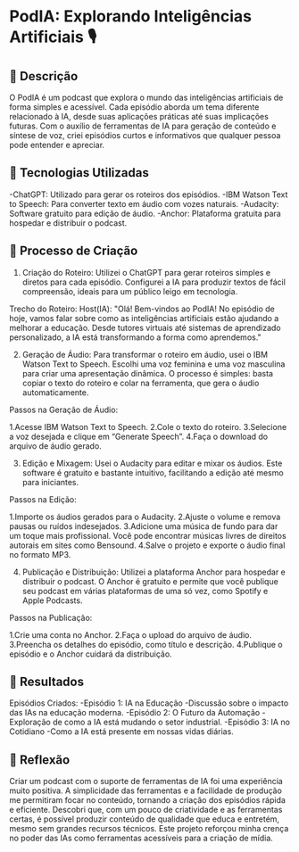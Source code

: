 # PodIA: Explorando Inteligências Artificiais 🎙️

## 📒 Descrição
O PodIA é um podcast que explora o mundo das inteligências artificiais de forma simples e acessível. Cada episódio aborda um tema diferente relacionado à IA, desde suas aplicações práticas até suas implicações futuras. Com o auxílio de ferramentas de IA para geração de conteúdo e síntese de voz, criei episódios curtos e informativos que qualquer pessoa pode entender e apreciar.

## 🤖 Tecnologias Utilizadas
-ChatGPT: Utilizado para gerar os roteiros dos episódios.
-IBM Watson Text to Speech: Para converter texto em áudio com vozes naturais.
-Audacity: Software gratuito para edição de áudio.
-Anchor: Plataforma gratuita para hospedar e distribuir o podcast.

## 🧐 Processo de Criação
1. Criação do Roteiro:
Utilizei o ChatGPT para gerar roteiros simples e diretos para cada episódio. Configurei a IA para produzir textos de fácil compreensão, ideais para um público leigo em tecnologia.

Trecho do Roteiro:
Host(IA): "Olá! Bem-vindos ao PodIA! No episódio de hoje, vamos falar sobre como as inteligências artificiais estão ajudando a melhorar a educação. Desde tutores virtuais até sistemas de aprendizado personalizado, a IA está transformando a forma como aprendemos."

2. Geração de Áudio:
Para transformar o roteiro em áudio, usei o IBM Watson Text to Speech. Escolhi uma voz feminina e uma voz masculina para criar uma apresentação dinâmica. O processo é simples: basta copiar o texto do roteiro e colar na ferramenta, que gera o áudio automaticamente.

Passos na Geração de Áudio:

 1.Acesse IBM Watson Text to Speech.
 2.Cole o texto do roteiro.
 3.Selecione a voz desejada e clique em “Generate Speech”.
 4.Faça o download do arquivo de áudio gerado.

3. Edição e Mixagem:
Usei o Audacity para editar e mixar os áudios. Este software é gratuito e bastante intuitivo, facilitando a edição até mesmo para iniciantes.

Passos na Edição:

 1.Importe os áudios gerados para o Audacity.
 2.Ajuste o volume e remova pausas ou ruídos indesejados.
 3.Adicione uma música de fundo para dar um toque mais profissional. Você pode encontrar músicas livres de direitos autorais em sites como Bensound.
 4.Salve o projeto e exporte o áudio final no formato MP3.
 
4. Publicação e Distribuição:
Utilizei a plataforma Anchor para hospedar e distribuir o podcast. O Anchor é gratuito e permite que você publique seu podcast em várias plataformas de uma só vez, como Spotify e Apple Podcasts.

Passos na Publicação:

 1.Crie uma conta no Anchor.
 2.Faça o upload do arquivo de áudio.
 3.Preencha os detalhes do episódio, como título e descrição.
 4.Publique o episódio e o Anchor cuidará da distribuição.

## 🚀 Resultados
Episódios Criados:
-Episódio 1: IA na Educação
 -Discussão sobre o impacto das IAs na educação moderna.
-Episódio 2: O Futuro da Automação
 -Exploração de como a IA está mudando o setor industrial.
-Episódio 3: IA no Cotidiano
 -Como a IA está presente em nossas vidas diárias.

## 💭 Reflexão
Criar um podcast com o suporte de ferramentas de IA foi uma experiência muito positiva. A simplicidade das ferramentas e a facilidade de produção me permitiram focar no conteúdo, tornando a criação dos episódios rápida e eficiente. Descobri que, com um pouco de criatividade e as ferramentas certas, é possível produzir conteúdo de qualidade que educa e entretém, mesmo sem grandes recursos técnicos. Este projeto reforçou minha crença no poder das IAs como ferramentas acessíveis para a criação de mídia.

